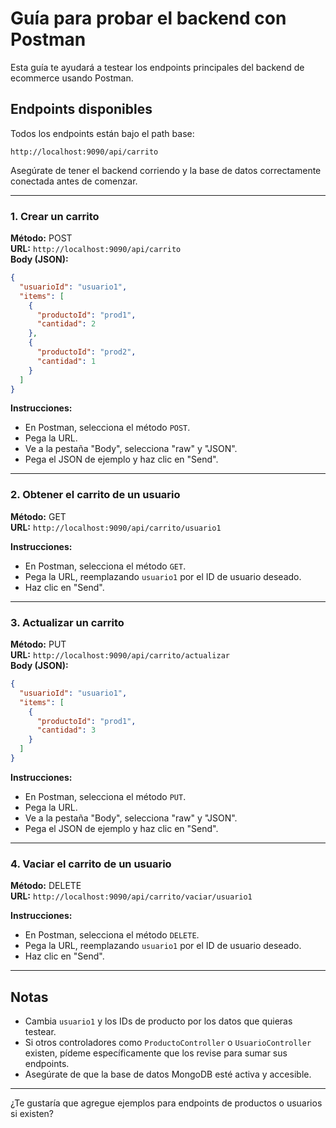 # Guía para probar el backend con Postman

Esta guía te ayudará a testear los endpoints principales del backend de ecommerce usando Postman.

## Endpoints disponibles

Todos los endpoints están bajo el path base:

```
http://localhost:9090/api/carrito
```

Asegúrate de tener el backend corriendo y la base de datos correctamente conectada antes de comenzar.

---

### 1. Crear un carrito

**Método:** POST  
**URL:** `http://localhost:9090/api/carrito`  
**Body (JSON):**
```json
{
  "usuarioId": "usuario1",
  "items": [
    {
      "productoId": "prod1",
      "cantidad": 2
    },
    {
      "productoId": "prod2",
      "cantidad": 1
    }
  ]
}
```
**Instrucciones:**
- En Postman, selecciona el método `POST`.
- Pega la URL.
- Ve a la pestaña "Body", selecciona "raw" y "JSON".
- Pega el JSON de ejemplo y haz clic en "Send".

---

### 2. Obtener el carrito de un usuario

**Método:** GET  
**URL:** `http://localhost:9090/api/carrito/usuario1`

**Instrucciones:**
- En Postman, selecciona el método `GET`.
- Pega la URL, reemplazando `usuario1` por el ID de usuario deseado.
- Haz clic en "Send".

---

### 3. Actualizar un carrito

**Método:** PUT  
**URL:** `http://localhost:9090/api/carrito/actualizar`  
**Body (JSON):**
```json
{
  "usuarioId": "usuario1",
  "items": [
    {
      "productoId": "prod1",
      "cantidad": 3
    }
  ]
}
```
**Instrucciones:**
- En Postman, selecciona el método `PUT`.
- Pega la URL.
- Ve a la pestaña "Body", selecciona "raw" y "JSON".
- Pega el JSON de ejemplo y haz clic en "Send".

---

### 4. Vaciar el carrito de un usuario

**Método:** DELETE  
**URL:** `http://localhost:9090/api/carrito/vaciar/usuario1`

**Instrucciones:**
- En Postman, selecciona el método `DELETE`.
- Pega la URL, reemplazando `usuario1` por el ID de usuario deseado.
- Haz clic en "Send".

---

## Notas

- Cambia `usuario1` y los IDs de producto por los datos que quieras testear.
- Si otros controladores como `ProductoController` o `UsuarioController` existen, pídeme específicamente que los revise para sumar sus endpoints.
- Asegúrate de que la base de datos MongoDB esté activa y accesible.

---

¿Te gustaría que agregue ejemplos para endpoints de productos o usuarios si existen?